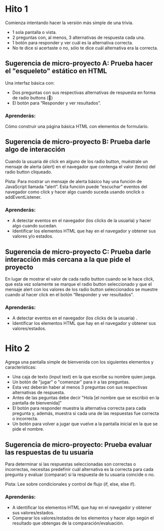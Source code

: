# Hito 1

Comienza intentando hacer la versión más simple de una trivia.

* 1 sola pantalla o vista.
* 2 preguntas con, al menos, 3 alternativas de respuesta cada una.
* 1 botón para responder y ver cuál es la alternativa correcta.
* No te dice si acertaste o no, sólo te dice cuál alternativa era la correcta.

## Sugerencia de micro-proyecto A: Prueba hacer el "esqueleto" estático en HTML

Una interfaz básica con:

* Dos preguntas con sus respectivas alternativas de respuesta en forma de radio buttons (🔘)
* El botón para “Responder y ver resultados”.

### Aprenderás:

Cómo construir una página básica HTML con elementos de formulario.

## Sugerencia de micro-proyecto B: Prueba darle algo de interacción

Cuando la usuaria dé click en alguno de los radio button, muéstrale un mensaje de alerta (alert) en el navegador que contenga el valor (texto) del radio button cliqueado.

Pista: Para mostrar un mensaje de alerta básico hay una función de JavaScript llamada “alert”. Esta función puede “escuchar” eventos del navegador como click y hacer algo cuando suceda usando onclick o addEventListener.

### Aprenderás:

* A detectar eventos en el navegador (los clicks de la usuaria) y hacer algo cuando sucedan.
* Identificar los elementos HTML que hay en el navegador y obtener sus valores y/o estados.

## Sugerencia de micro-proyecto C: Prueba darle interacción más cercana a la que pide el proyecto

En lugar de mostrar el valor de cada radio button cuando se le hace click, que esta vez solamente se marque el radio button seleccionado y que el mensaje alert con los valores de los radio button seleccionados se muestre cuando al hacer click en el botón “Responder y ver resultados”.

### Aprenderás:

* A detectar eventos en el navegador (los clicks de la usuaria) .
* Identificar los elementos HTML que hay en el navegador y obtener sus valores/estados.

# Hito 2

Agrega una pantalla simple de bienvenida con los siguientes elementos y características:

* Una caja de texto (input text) en la que escribe su nombre quien juega.
* Un botón de "jugar" o "comenzar" para ir a las preguntas.
* Esta vez deberán haber al menos 3 preguntas con sus respectivas alternativas de respuesta.
* Antes de las peguntas debe decir "Hola [el nombre que se escribió en la pantalla de bienvenida]"
* El botón para responder muestra la alternativa correcta para cada pregunta y, además, muestra si cada una de las respuestas fue correcta o incorrecta.
* Un botón para volver a jugar que vuelve a la pantalla inicial en la que se pide el nombre.

## Sugerencia de micro-proyecto: Prueba evaluar las respuestas de tu usuaria

Para determinar si las respuestas seleccionadas son correctas o incorrectas, necesitas predefinir cuál alternativa es la correcta para cada pregunta y evaluar (comparar) si la respuesta de tu usuaria coincide o no.

Pista: Lee sobre condicionales y control de flujo (if, else, else if).

### Aprenderás:

* A identificar los elementos HTML que hay en el navegador y obtener sus valores/estados.
* Comparar los valores/estados de los elementos y hacer algo según el resultado que obtengas de la comparación/evaluación.